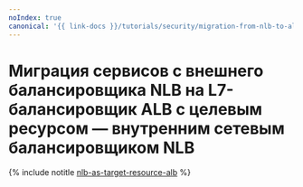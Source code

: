 ```yaml
---
noIndex: true
canonical: '{{ link-docs }}/tutorials/security/migration-from-nlb-to-alb/nlb-as-target-resource-alb'
---
```


# Миграция сервисов с внешнего балансировщика NLB на L7-балансировщик ALB с целевым ресурсом — внутренним сетевым балансировщиком NLB

{% include notitle [nlb-as-target-resource-alb](../../../_tutorials/security/nlb-as-target-resource-alb.md) %}
